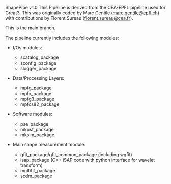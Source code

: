 ShapePipe v1.0
This Pipeline is derived from the CEA-EPFL pipeline used for Great3.
This was originally coded by Marc Gentile (marc.gentile@epfl.ch) with
contributions by Florent Sureau (florent.sureau@cea.fr).

This is the main branch.

The pipeline currently includes the following modules:

- I/Os modules:
   * scatalog_package
   * sconfig_package
   * slogger_package

- Data/Processing Layers:
   * mpfg_package
   * mpfx_package
   * mpfg3_package
   * mpfcs82_package

- Software modules:
   * pse_package
   * mkpsf_package
   * mksim_package

- Main shape measurement module:
   * gfit_package/gfit_common_package (including wgfit)
   * isap_package (C++ iSAP code with python interface for
     wavelet transform)
   * multifit_package
   * scdm_package

